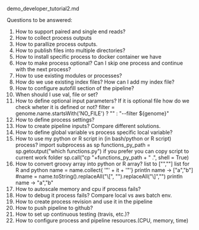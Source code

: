 demo_developer_tutorial2.md

Questions to be answered:
1. How to support paired and single end reads?
2. How to collect process outputs
3. How to parallize process outputs.
4. How to publish files into multiple directories?
5. How to install specific process to docker container we have
6. How to make process optional? Can I skip one process and continue with the next process?
7. How to use existing modules or processes?
8. How do we use existing index files? How can I add my index file?
9. How to configure autofill section of the pipeline?
10. When should I use val, file or set?
11. How to define optional input parameters? If it is optional file how do we check wheter it is defined or not?
    filter = genome.name.startsWith('NO_FILE') ? "" : "--filter ${genome}"
12. How to define process settings?
13. How to create pipeline inputs? Compare different solutions.
14. How to define global variable vs process specific local variable?
15. How to use my python or R script in (in bash/python or R script) process?
    import subprocess as sp
    functions_py_path = sp.getoutput("which functions.py")
    if you prefer you can copy script to current work folder
    sp.call("cp "+functions_py_path + " .", shell = True)
16. How to convert groovy array into python or R array?
    list to ["",""] list for R and python
    name = name.collect{ '"' + it + '"'}
    println name -> ["a","b"]
    #name = name.toString().replaceAll("\\[", "").replaceAll("\\]","")
    println name -> "a","b"
17. How to autoscale memory and cpu if process fails?
18. How to debug it process fails? Compare local vs aws batch env.
19. How to create process revision and use it in the pipeline
20. How to push pipeline to github?
21. How to set up continuous testing (travis, etc.)?
22. How to configure process and pipeline resources.(CPU, memory, time)
